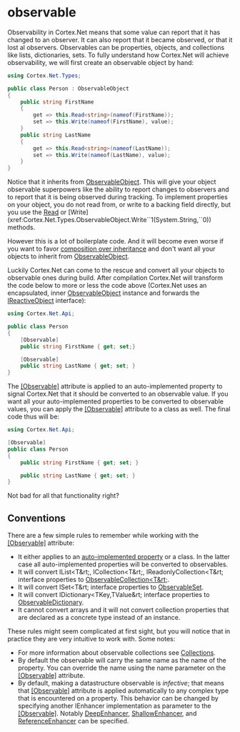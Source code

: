 # observable

Observability in Cortex.Net means that some value can report that it has changed to an observer. 
It can also report that it became observed, or that it lost al observers.
Observables can be properties, objects, and collections like lists, dictionaries, sets.
To fully understand how Cortex.Net will achieve observability, we will first create an observable object by hand:

```csharp
using Cortex.Net.Types;

public class Person : ObservableObject
{
    public string FirstName
    {
        get => this.Read<string>(nameof(FirstName));
        set => this.Write(nameof(FirstName), value);
	}
    public string LastName
    {
        get => this.Read<string>(nameof(LastName));
        set => this.Write(nameof(LastName), value);
	}
}
```

Notice that it inherits from [ObservableObject](xref:Cortex.Net.Types.ObservableObject). This will give your
object observable superpowers like the ability to report changes to observers and to report that it is being
observed during tracking. To implement properties on your object, you do not read from, or write to a backing
field directly, but you use the [Read](xref:Cortex.Net.Types.ObservableObject.Read``1(System.String)) or
[Write](xref:Cortex.Net.Types.ObservableObject.Write``1(System.String,``0)) methods.

However this is a lot of boilerplate code. And it will become even worse if you want to favor [composition
over inheritance](https://en.wikipedia.org/wiki/Composition_over_inheritance) and don't want all your
objects to inherit from [ObservableObject](xref:Cortex.Net.Types.ObservableObject).

Luckily Cortex.Net can come to the rescue and convert all your objects to observable ones during build.
After compilation Cortex.Net will transform the code below to more or less the code above (Cortex.Net uses an
encapsulated, inner [ObservableObject](xref:Cortex.Net.Types.ObservableObject) instance and forwards
the [IReactiveObject](xref:Cortex.Net.IReactiveObject) interface):

```csharp
using Cortex.Net.Api;

public class Person
{
    [Observable]
    public string FirstName { get; set;}

    [Observable]
    public string LastName { get; set; }
}
```

The [[Observable]](xref:Cortex.Net.Api.ObservableAttribute) attribute is applied to an auto-implemented property to signal
Cortex.Net that it should be converted to an observable value. If you want all your auto-implemented properties to be converted
to observable values, you can apply the [[Observable]](xref:Cortex.Net.Api.ObservableAttribute) attribute to a class as well.
The final code thus will be:

```csharp
using Cortex.Net.Api;

[Observable]
public class Person
{
    public string FirstName { get; set; }

    public string LastName { get; set; }
}
```

Not bad for all that functionality right?

## Conventions

There are a few simple rules to remember while working with the [[Observable]](xref:Cortex.Net.Api.ObservableAttribute) attribute:

- It either applies to an [auto-implemented property](https://docs.microsoft.com/en-us/dotnet/csharp/programming-guide/classes-and-structs/auto-implemented-properties)
  or a class. In the latter case all auto-implemented properties will be converted to observables.
- It will convert IList&lt;T&rt;, ICollection&lt;T&rt;, IReadonlyCollection&lt;T&rt; interface properties to [ObservableCollection&lt;T&rt;](xref:Cortex.Net.Types.ObservableCollection-1).
- It will convert ISet&lt;T&rt; interface properties to [ObservableSet](xref:Cortex.Net.Types.ObservableSet).
- It will convert IDictionary&lt;TKey,TValue&rt; interface properties to [ObservableDictionary](xref:Cortex.Net.Types.ObservableDictionary).
- It cannot convert arrays and it will not convert collection properties that are declared as a concrete type instead of an instance.

These rules might seem complicated at first sight, but you will notice that in practice they are very intuitive to work with.
Some notes:

- For more information about observable collections see [Collections](collections.md).
- By default the observable will carry the same name as the name of the property. You can override the name using
  the name parameter on the [[Observable]](xref:Cortex.Net.Api.ObservableAttribute) attribute.
- By default, making a datastructure observable is _infective_; that means that [[Observable]](xref:Cortex.Net.Api.ObservableAttribute)
  attribute is applied automatically to any complex type that is encountered on a property.
  This behavior can be changed by specifying another IEnhancer implementation as parameter to the 
  [[Observable]](xref:Cortex.Net.Api.ObservableAttribute). 
  Notably [DeepEnhancer](xref:Cortex.Net.Types.DeepEnhancer), [ShallowEnhancer](xref:Cortex.Net.Types.ShallowEnhancer),
  and [ReferenceEnhancer](xref:Cortex.Net.Types.ReferenceEnhancer) can be specified. 
